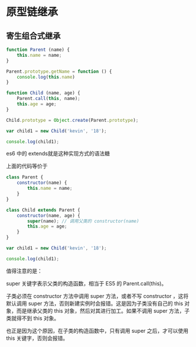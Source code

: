 # 原型链继承

## 寄生组合式继承

```js
function Parent (name) {
    this.name = name;
}

Parent.prototype.getName = function () {
    console.log(this.name)
}

function Child (name, age) {
    Parent.call(this, name);
    this.age = age;
}

Child.prototype = Object.create(Parent.prototype);

var child1 = new Child('kevin', '18');

console.log(child1);
```

es6 中的 extends就是这种实现方式的语法糖

上面的代码等价于

```js
class Parent {
    constructor(name) {
        this.name = name;
    }
}

class Child extends Parent {
    constructor(name, age) {
        super(name); // 调用父类的 constructor(name)
        this.age = age;
    }
}

var child1 = new Child('kevin', '18');

console.log(child1);
```

值得注意的是：

super 关键字表示父类的构造函数，相当于 ES5 的 Parent.call(this)。

子类必须在 constructor 方法中调用 super 方法，或者不写 constructor ，这将默认调用 super 方法，否则新建实例时会报错。这是因为子类没有自己的 this 对象，而是继承父类的 this 对象，然后对其进行加工。如果不调用 super 方法，子类就得不到 this 对象。

也正是因为这个原因，在子类的构造函数中，只有调用 super 之后，才可以使用 this 关键字，否则会报错。